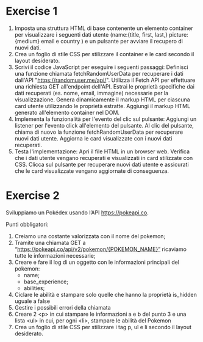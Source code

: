 # Exercise 1

1. Imposta una struttura HTML di base contenente un elemento container per visualizzare i seguenti dati utente (name:{title, first, last,} picture:{medium} email e country ) e un pulsante per avviare il recupero di nuovi dati.
2. Crea un foglio di stile CSS per stilizzare il container e le card secondo il layout desiderato.
3. Scrivi il codice JavaScript per eseguire i seguenti passaggi:
Definisci una funzione chiamata fetchRandomUserData per recuperare i dati dall'API "https://randomuser.me/api/".
Utilizza il Fetch API per effettuare una richiesta GET all'endpoint dell'API.
Estrai le proprietà specifiche dai dati recuperati (es. nome, email, immagine) necessarie per la visualizzazione.
Genera dinamicamente il markup HTML per ciascuna card utente utilizzando le proprietà estratte.
Aggiungi il markup HTML generato all'elemento container nel DOM.
4. Implementa la funzionalità per l'evento del clic sul pulsante:
Aggiungi un listener per l'evento click all'elemento del pulsante.
Al clic del pulsante, chiama di nuovo la funzione fetchRandomUserData per recuperare nuovi dati utente.
Aggiorna le card visualizzate con i nuovi dati recuperati.
5. Testa l'implementazione:
Apri il file HTML in un browser web.
Verifica che i dati utente vengano recuperati e visualizzati in card stilizzate con CSS.
Clicca sul pulsante per recuperare nuovi dati utente e assicurati che le card visualizzate vengano aggiornate di conseguenza.


# Exercise 2

Sviluppiamo un Pokédex usando l’API https://pokeapi.co. 

Punti obbligatori: 
1. Creiamo una costante valorizzata con il nome del pokemon; 
2. Tramite una chiamata GET a “https://pokeapi.co/api/v2/pokemon/{POKEMON_NAME}” ricaviamo tutte le informazioni necessarie; 
3. Creare e fare il log di un oggetto con le informazioni principali del pokemon: 
   * name; 
   * base_experience; 
   * abilities; 
4. Ciclare le abilità e stampare solo quelle che hanno la proprietà is_hidden uguale a false 
5. Gestire i possibili errori della chiamata
6. Creare 2 \<p\> in cui stampare le informazioni a e b del punto 3 e una lista \<ul\> in cui, per ogni \<li\>, stampare le abilità del Pokemon
7. Crea un foglio di stile CSS per stilizzare i tag p, ul e li secondo il layout desiderato.
